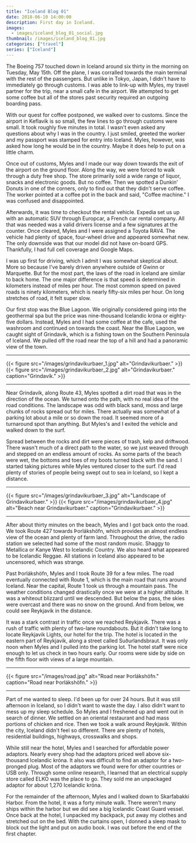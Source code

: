 ```yaml
---
title: "Iceland Blog 01"
date: 2018-06-10 14:00:00
description: First day in Iceland.
images:
  - images/iceland_blog_01_social.jpg
thumbnail: /images/iceland_blog_01.jpg
categories: ["travel"]
series: ["Iceland"]
---
```


The Boeing 757 touched down in Iceland around six thirty in the morning on Tuesday, May 15th. Off the plane, I was corralled towards the main terminal with the rest of the passengers. But unlike in Tokyo, Japan, I didn't have to immediately go through customs. I was able to link-up with Myles, my travel partner for the trip, near a small cafe in the airport. We attempted to get some coffee but all of the stores past security required an outgoing boarding pass.

With our quest for coffee postponed, we walked over to customs. Since the airport in Keflavik is so small, the few lines to go through customs were small. It took roughly five minutes in total. I wasn't even asked any questions about why I was in the country. I just smiled, greeted the worker and my passport was stamped for entry into Iceland. Myles, however, was asked how long he would be in the country. Maybe it does help to put on a little charm.

Once out of customs, Myles and I made our way down towards the exit of the airport on the ground floor. Along the way, we were forced to walk through a duty free shop. The store primarily sold a wide range of liquor, snacks and electronic goods. But no coffee. Then we spotted a Dunkin' Donuts in one of the corners, only to find out that they didn't serve coffee. The worker pointed at a coffee pot in the back and said, "Coffee machine." I was confused and disappointed.

Afterwards, it was time to checkout the rental vehicle. Expedia set us up with an automatic SUV through Europcar, a French car rental company. All that was needed was a valid drivers license and a few signatures at the counter. Once cleared, Myles and I were assigned a Toyota RAV4. The vehicle had plenty of space, four-wheel drive and appeared somewhat new. The only downside was that our model did not have on-board GPS. Thankfully, I had full cell coverage and Google Maps.

I was up first for driving, which I admit I was somewhat skeptical about. More so because I've barely driven anywhere outside of Gwinn or Marquette. But for the most part, the laws of the road in Iceland are similar to back home. The one major difference is that speed is determined in kilometers instead of miles per hour. The most common speed on paved roads is ninety kilometers, which is nearly fifty-six miles per hour. On long stretches of road, it felt super slow.

Our first stop was the Blue Lagoon. We originally considered going into the geothermal spa but the price was nine-thousand Icelandic króna or eighty-five dollars. Instead, Myles and I had some coffee at the cafe, used the washroom and continued on towards the coast. Near the Blue Lagoon, we caught sight of Grindavík, which is a fishing town on the Southern Peninsula of Iceland. We pulled off the road near the top of a hill and had a panoramic view of the town.

---

{{< figure src="/images/grindavikurbaer_1.jpg" alt="Grindavikurbaer." >}}
{{< figure src="/images/grindavikurbaer_2.jpg" alt="Grindavikurbaer." caption="Grindavík." >}}

---

Near Grindavík, along Route 43, Myles spotted a dirt road that was in the direction of the ocean. We turned onto the path, with no real idea of the road conditions. The landscape was odd with black sand, moss and large chunks of rocks spread out for miles. There actually was somewhat of a parking lot about a mile or so down the road. It seemed more of a turnaround spot than anything. But Myles's and I exited the vehicle and walked down to the surf.

Spread between the rocks and dirt were pieces of trash, kelp and driftwood. There wasn't much of a direct path to the water, so we just weaved through and stepped on an endless amount of rocks. As some parts of the beach were wet, the bottoms and toes of my boots turned black with the sand. I started taking pictures while Myles ventured closer to the surf. I'd read plenty of stories of people being swept out to sea in Iceland, so I kept a distance.

---

{{< figure src="/images/grindavikurbaer_3.jpg" alt="Landscape of Grindavikurbaer." >}}
{{< figure src="/images/grindavikurbaer_4.jpg" alt="Beach near Grindavikurbaer." caption="Grindavikurbaer." >}}

---

After about thirty minutes on the beach, Myles and I got back onto the road. We took Route 427 towards Þorlákshöfn, which provides an almost endless view of the ocean and plenty of farm land. Throughout the drive, the radio station we selected had some of the most random music. Shaggy to Metallica or Kanye West to Icelandic Country. We also heard what appeared to be Icelandic Reggae. All stations in Iceland also appeared to be uncensored, which was strange.

Past Þorlákshöfn, Myles and I took Route 39 for a few miles. The road eventually connected with Route 1, which is the main road that runs around Iceland. Near the capital, Route 1 took us through a mountain pass. The weather conditions changed drastically once we were at a higher altitude. It was a whiteout blizzard until we descended. But below the pass, the skies were overcast and there was no snow on the ground. And from below, we could see Reykjavik in the distance.

It was a stark contrast in traffic once we reached Reykjavik. There was a rush of traffic with plenty of two-lane roundabouts. But it didn't take long to locate Reykjavik Lights, our hotel for the trip. The hotel is located in the eastern part of Reykjavik, along a street called Suðurlandsbraut. It was only noon when Myles and I pulled into the parking lot. The hotel staff were nice enough to let us check in two hours early. Our rooms were side by side on the fifth floor with views of a large mountain.

---

{{< figure src="/images/road.jpg" alt="Road near Þorlákshöfn." caption="Road near Þorlákshöfn." >}}

---

Part of me wanted to sleep. I'd been up for over 24 hours. But it was still afternoon in Iceland, so I didn't want to waste the day. I also didn't want to mess up my sleep schedule. So Myles and I freshened up and went out in search of dinner. We settled on an oriental restaurant and had mass portions of chicken and rice. Then we took a walk around Reykjavik. Within the city, Iceland didn't feel so different. There are plenty of hotels, residential buildings, highways, crosswalks and shops.

While still near the hotel, Myles and I searched for affordable power adaptors. Nearly every shop had the adaptors priced well above six-thousand Icelandic króna. It also was difficult to find an adaptor for a two-pronged plug. Most of the adaptors we found were for other countries or USB only. Through some online research, I learned that an electrical supply store called ELKO was the place to go. They sold me an unpackaged adaptor for about 1,270 Icelandic króna.

For the remainder of the afternoon, Myles and I walked down to Skarfabakki Harbor. From the hotel, it was a forty minute walk. There weren't many ships within the harbor but we did see a big Icelandic Coast Guard vessel. Once back at the hotel, I unpacked my backpack, put away my clothes and stretched out on the bed. With the curtains open, I donned a sleep mask to block out the light and put on audio book. I was out before the end of the first chapter.
